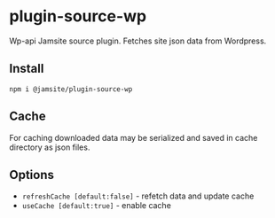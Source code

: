 # plugin-source-wp

Wp-api Jamsite source plugin. Fetches site json data from Wordpress.

## Install

`npm i @jamsite/plugin-source-wp`

## Cache

For caching downloaded data may be serialized and saved in cache directory as json files.

## Options

- `refreshCache [default:false]` - refetch data and update cache
- `useCache [default:true]` - enable cache
